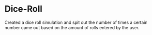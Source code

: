 # Dice-Roll

Created a dice roll simulation and spit out the number of times a certain number came out based on the amount of rolls entered by the user.
